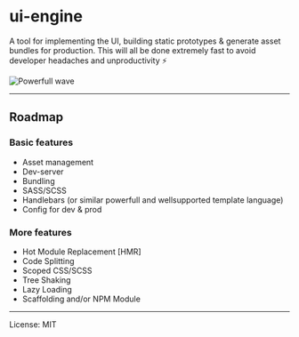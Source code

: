 # ui-engine

A tool for implementing the UI, building static prototypes &amp; generate asset bundles for production. This will all be done extremely fast to avoid developer headaches and unproductivity :zap:

![Powerfull wave](nature-engine.jpg "Photo by guille pozzi on Unsplash")

-----------

## Roadmap 

### Basic features 
- Asset management
- Dev-server
- Bundling
- SASS/SCSS
- Handlebars (or similar powerfull and wellsupported template language)
- Config for dev & prod

### More features
- Hot Module Replacement [HMR]
- Code Splitting
- Scoped CSS/SCSS
- Tree Shaking
- Lazy Loading
- Scaffolding and/or NPM Module

----------

License: MIT